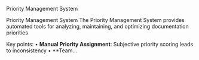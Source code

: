 Priority Management System

Priority Management System The Priority Management System provides automated tools for analyzing, maintaining, and optimizing documentation priorities

Key points:
• **Manual Priority Assignment**: Subjective priority scoring leads to inconsistency
• **Team...